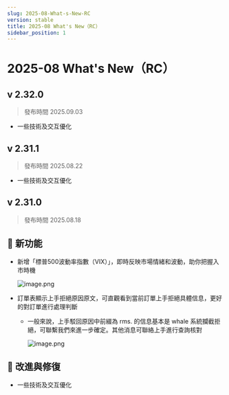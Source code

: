 ```yaml
---
slug: 2025-08-What-s-New-RC
version: stable
title: 2025-08 What's New（RC）
sidebar_position: 1
---
```



# 2025-08 What's New（RC）


## v 2.32.0

> 發布時間   2025.09.03
- 一些技術及交互優化

## v 2.31.1

> 發布時間   2025.08.22
- 一些技術及交互優化

## v 2.31.0

> 發布時間   2025.08.18

## 🎉 新功能

- 新增「標普500波動率指數（VIX）」，即時反映市場情緒和波動，助你把握入市時機

    ![image.png](/assets/6c5a64150318cf10754cb69b0c129861.png)

- 訂單表顯示上手拒絕原因原文，可直觀看到當前訂單上手拒絕具體信息，更好的對訂單進行處理判斷
    - 一般來說，上手駁回原因中前綴為 rms. 的信息基本是 whale 系統攔截拒絕，可聯繫我們來進一步確定。其他消息可聯絡上手進行查詢核對

        ![image.png](/assets/a17fd9a384899d68b4f8ef8e3d5dfb7e.png)


## 📌 改進與修復

- 一些技術及交互優化
